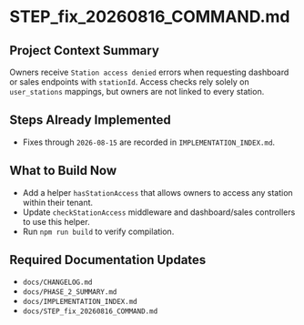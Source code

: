 # STEP_fix_20260816_COMMAND.md
## Project Context Summary
Owners receive `Station access denied` errors when requesting dashboard or sales endpoints with `stationId`. Access checks rely solely on `user_stations` mappings, but owners are not linked to every station.

## Steps Already Implemented
- Fixes through `2026-08-15` are recorded in `IMPLEMENTATION_INDEX.md`.

## What to Build Now
- Add a helper `hasStationAccess` that allows owners to access any station within their tenant.
- Update `checkStationAccess` middleware and dashboard/sales controllers to use this helper.
- Run `npm run build` to verify compilation.

## Required Documentation Updates
- `docs/CHANGELOG.md`
- `docs/PHASE_2_SUMMARY.md`
- `docs/IMPLEMENTATION_INDEX.md`
- `docs/STEP_fix_20260816_COMMAND.md`
